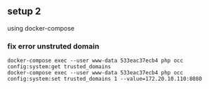 ## setup 2
  using docker-compose

### fix error unstruted domain
    docker-compose exec --user www-data 533eac37ecb4 php occ config:system:get trusted_domains
    docker-compose exec --user www-data 533eac37ecb4 php occ config:system:set trusted_domains 1 --value=172.20.10.110:8080